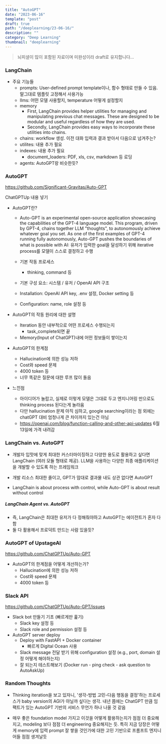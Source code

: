 ```yaml
---
title: "AutoGPT"
date: "2023-06-16"
template: "post"
draft: true
path: "/deeplearning/23-06-16/"
description: ""
category: "Deep Learning"
thumbnail: "deeplearning"
---
```


> 뇌피셜이 많이 포함된 자료이며 미완성이라 draft로 유지합니다...

### LangChain

- 주요 기능들
  - prompts: User-defined prompt template이나, 함수 형태로 만들 수 있음. 말그대로 템플릿 고정해서 사용가능
  - llms: 어떤 모델 사용할지, temperature 어떻게 설정할지
  - memory
    - First, LangChain provides helper utilities for managing and manipulating previous chat messages. These are designed to be modular and useful regardless of how they are used.
    - Secondly, LangChain provides easy ways to incorporate these utilities into chains.
  - chains: workflow 생성. 이전 대화 입력과 결과 받아서 다음으로 넘겨주는?
  - utilites: 내용 추가 필요
  - indexes: 내용 추가 필요
    - document_loaders: PDF, xls, csv, markdown 등 로딩
  - agents: AutoGPT랑 비슷한듯?

### AutoGPT

https://github.com/Significant-Gravitas/Auto-GPT

ChatGPTUp 내용 넣기

- AutoGPT란?
  - Auto-GPT is an experimental open-source application showcasing the capabilities of the GPT-4 language model. This program, driven by GPT-4, chains together LLM "thoughts", to autonomously achieve whatever goal you set. As one of the first examples of GPT-4 running fully autonomously, Auto-GPT pushes the boundaries of what is possible with AI: 유저가 입력한 goal을 달성하기 위해 iterative process를 모델이 스스로 결정하고 수행
  - 기본 작동 프로세스
    - thinking, command 등

  - 기본 구성 요소: 시스템 / 유저 / OpenAI API 구조
  - Installation: OpenAI API key, .env 설정, Docker setting 등
  - Configuration: name, role 설정 등

- AutoGPT의 작동 원리에 대한 설명
  - Iteration 동안 내부적으로 어떤 프로세스 수행되는지
    - task_complete되면 끝
  - Memory(Input of ChatGPT)내에 어떤 정보들이 쌓이는지
- AutoGPT의 한계점
  - Hallucination에 의한 성능 저하
  - Cost와 speed 문제
  - 4000 token 등
  - 너무 똑같은 질문에 대한 루프 많이 돌음
- 느낀점
  - 아이디어가 놀랍고, 실제로 이렇게 모델은 그대로 두고 엔지니어링 만으로도 thinking process 된다는게 놀라움
  - 다만 hallucination 문제 아직 심하고, google searching이라는 점 외에는 chatGPT 대비 엄청나게 큰 차이까지 있는건 아님
  - https://openai.com/blog/function-calling-and-other-api-updates 6월 13일에 가격 내려감


### LangChain vs. AutoGPT

- 개발자 입맛에 맞게 최대한 커스터마이징하고 다양한 용도로 활용하고 싶다면 LangChain (여러 모듈 형태로 제공). LLM을 사용하는 다양한 최종 애플리케이션을 개발할 수 있도록 하는 프레임워크

- 개발 리소스 최대한 줄이고, GPT가 맘대로 결과물 내도 상관 없다면 AutoGPT

- LangChain is about process with control, while Auto-GPT is about result without control

##### LangChain Agent vs. AutoGPT

- 즉, LangChain은 최대한 유저가 다 정해줘야하고 AutoGPT는 에이전트가 혼자 다 함
- 둘 다 활용해서 프로덕트 만드는 사람 있을듯?

### AutoGPT of UpstageAI

https://github.com/ChatGPTUp/Auto-GPT

- AutoGPT의 한계점을 어떻게 개선하는가?
  - Hallucination에 의한 성능 저하
  - Cost와 speed 문제
  - 4000 token 등

### Slack API

https://github.com/ChatGPTUp/Auto-GPT/issues

- Slack bot 만들기 기초 (빠르게만 훑기)
  - Slack key 설정 등
  - Slack role and permission 설정 등
- AutoGPT server deploy
  - Deploy with FastAPI + Docker container
    - 빠르게 Digital Ocean 사용
  - Slack message 전달 받기 위해 configuration 설정 (e.g., port, domain 설정 어떻게 해야하는지)
  - 잘 되는지 테스트해보기 (Docker run - ping check - ask question to AutoAskUp)

### Random Thoughts

- Thinking iteration을 보고 있자니, '생각-방법 고민-다음 행동을 결정'하는 프로세스가 baby version의 AGI가 아닐까 싶다는 생각. 내년 쯤에는 ChatGPT 만큼 임팩트가 있는 AutoGPT 기반의 서비스 무언가 하나 나올 것 같음

- 매우 좋은 foundation model 가지고 이것을 어떻게 활용하는지가 점점 더 중요해지고, modeling 보다 점점 더 engineering 중요해지는 듯. 특히 지금 당장은 어떻게 memory에 입력 prompt 잘 쌓을 것인가에 대한 고민 기반으로 프롬프트 엔지니어들 점점 생겨날듯
